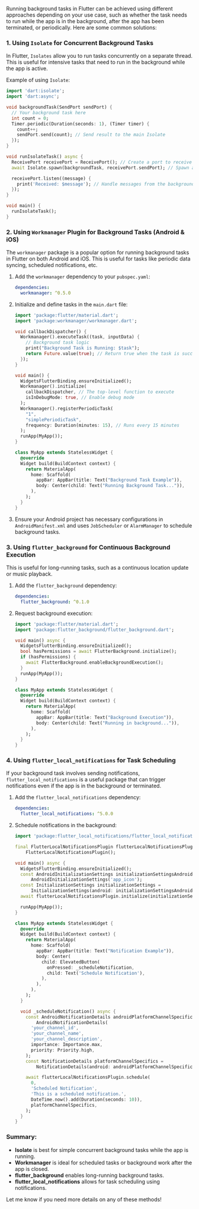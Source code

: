 Running background tasks in Flutter can be achieved using different approaches depending on your use case, such as whether the task needs to run while the app is in the background, after the app has been terminated, or periodically. Here are some common solutions:

### 1. **Using `Isolate` for Concurrent Background Tasks**
In Flutter, `Isolates` allow you to run tasks concurrently on a separate thread. This is useful for intensive tasks that need to run in the background while the app is active.

Example of using `Isolate`:
```dart
import 'dart:isolate';
import 'dart:async';

void backgroundTask(SendPort sendPort) {
  // Your background task here
  int count = 0;
  Timer.periodic(Duration(seconds: 1), (Timer timer) {
    count++;
    sendPort.send(count); // Send result to the main Isolate
  });
}

void runIsolateTask() async {
  ReceivePort receivePort = ReceivePort(); // Create a port to receive data
  await Isolate.spawn(backgroundTask, receivePort.sendPort); // Spawn an isolate

  receivePort.listen((message) {
    print('Received: $message'); // Handle messages from the background task
  });
}

void main() {
  runIsolateTask();
}
```

### 2. **Using `Workmanager` Plugin for Background Tasks (Android & iOS)**
The `workmanager` package is a popular option for running background tasks in Flutter on both Android and iOS. This is useful for tasks like periodic data syncing, scheduled notifications, etc.

1. Add the `workmanager` dependency to your `pubspec.yaml`:
   ```yaml
   dependencies:
     workmanager: ^0.5.0
   ```

2. Initialize and define tasks in the `main.dart` file:
   ```dart
   import 'package:flutter/material.dart';
   import 'package:workmanager/workmanager.dart';

   void callbackDispatcher() {
     Workmanager().executeTask((task, inputData) {
       // Background task logic
       print("Background Task is Running: $task");
       return Future.value(true); // Return true when the task is successful
     });
   }

   void main() {
     WidgetsFlutterBinding.ensureInitialized();
     Workmanager().initialize(
       callbackDispatcher, // The top-level function to execute
       isInDebugMode: true, // Enable debug mode
     );
     Workmanager().registerPeriodicTask(
       "1",
       "simplePeriodicTask",
       frequency: Duration(minutes: 15), // Runs every 15 minutes
     );
     runApp(MyApp());
   }

   class MyApp extends StatelessWidget {
     @override
     Widget build(BuildContext context) {
       return MaterialApp(
         home: Scaffold(
           appBar: AppBar(title: Text("Background Task Example")),
           body: Center(child: Text("Running Background Task...")),
         ),
       );
     }
   }
   ```

3. Ensure your Android project has necessary configurations in `AndroidManifest.xml` and uses `JobScheduler` or `AlarmManager` to schedule background tasks.

### 3. **Using `flutter_background` for Continuous Background Execution**
This is useful for long-running tasks, such as a continuous location update or music playback.

1. Add the `flutter_background` dependency:
   ```yaml
   dependencies:
     flutter_background: ^0.1.0
   ```

2. Request background execution:
   ```dart
   import 'package:flutter/material.dart';
   import 'package:flutter_background/flutter_background.dart';

   void main() async {
     WidgetsFlutterBinding.ensureInitialized();
     bool hasPermissions = await FlutterBackground.initialize();
     if (hasPermissions) {
       await FlutterBackground.enableBackgroundExecution();
     }
     runApp(MyApp());
   }

   class MyApp extends StatelessWidget {
     @override
     Widget build(BuildContext context) {
       return MaterialApp(
         home: Scaffold(
           appBar: AppBar(title: Text("Background Execution")),
           body: Center(child: Text("Running in background...")),
         ),
       );
     }
   }
   ```

### 4. **Using `flutter_local_notifications` for Task Scheduling**
If your background task involves sending notifications, `flutter_local_notifications` is a useful package that can trigger notifications even if the app is in the background or terminated.

1. Add the `flutter_local_notifications` dependency:
   ```yaml
   dependencies:
     flutter_local_notifications: ^5.0.0
   ```

2. Schedule notifications in the background:
   ```dart
   import 'package:flutter_local_notifications/flutter_local_notifications.dart';

   final FlutterLocalNotificationsPlugin flutterLocalNotificationsPlugin =
       FlutterLocalNotificationsPlugin();

   void main() async {
     WidgetsFlutterBinding.ensureInitialized();
     const AndroidInitializationSettings initializationSettingsAndroid =
         AndroidInitializationSettings('app_icon');
     const InitializationSettings initializationSettings =
         InitializationSettings(android: initializationSettingsAndroid);
     await flutterLocalNotificationsPlugin.initialize(initializationSettings);

     runApp(MyApp());
   }

   class MyApp extends StatelessWidget {
     @override
     Widget build(BuildContext context) {
       return MaterialApp(
         home: Scaffold(
           appBar: AppBar(title: Text("Notification Example")),
           body: Center(
             child: ElevatedButton(
               onPressed: _scheduleNotification,
               child: Text('Schedule Notification'),
             ),
           ),
         ),
       );
     }

     void _scheduleNotification() async {
       const AndroidNotificationDetails androidPlatformChannelSpecifics =
           AndroidNotificationDetails(
         'your_channel_id',
         'your_channel_name',
         'your_channel_description',
         importance: Importance.max,
         priority: Priority.high,
       );
       const NotificationDetails platformChannelSpecifics =
           NotificationDetails(android: androidPlatformChannelSpecifics);

       await flutterLocalNotificationsPlugin.schedule(
         0,
         'Scheduled Notification',
         'This is a scheduled notification.',
         DateTime.now().add(Duration(seconds: 10)),
         platformChannelSpecifics,
       );
     }
   }
   ```

### Summary:
- **Isolate** is best for simple concurrent background tasks while the app is running.
- **Workmanager** is ideal for scheduled tasks or background work after the app is closed.
- **flutter_background** enables long-running background tasks.
- **flutter_local_notifications** allows for task scheduling using notifications.

Let me know if you need more details on any of these methods!
